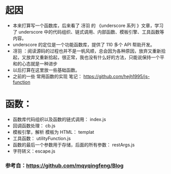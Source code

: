 # 起因
- 本来打算写一个函数库，后来看了 冴羽 的 《underscore 系列 》文章，学习了 underscore 中的代码组织、链式调用、内部函数、模板引擎、工具函数等内容。
- underscore 的定位是一个功能函数库，提供了 110 多个 API 帮助开发。
- 冴羽 ：阅读源码的过程也并不是一帆风顺，总会因为各种原因，放弃又重新拾起，又放弃又重新拾起，很正常，我也没有什么好的方法，只能说保持一个平和的心态就是一种进步
- 以后打算在这里放一些基础函数。
- 之前的一些 常用函数的实现 笔记： https://github.com/hejh1995/js-function
# 函数： 
- 函数库代码组织以及函数的链式调用： index.js
- 回调函数处理： cb.js
- 模板引擎，解析 模板为 HTML： templat
- 工具函数： utilityFunction.js
- 函数的最后一个参数用于存储，后面的所有参数： restArgs.js
- 字符转义：escape.js
### 参考自：https://github.com/mqyqingfeng/Blog
